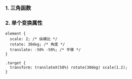 ### 1. 三角函数

### 2. 单个变换属性
```
element {
  scale: 2; /* 纵横比 */
  rotate: 30deg; /* 角度 */
  translate: -50% -50%; /* 平移 */
}

.target {
  transform: translateX(50%) rotate(30deg) scale(1.2);
}
```
